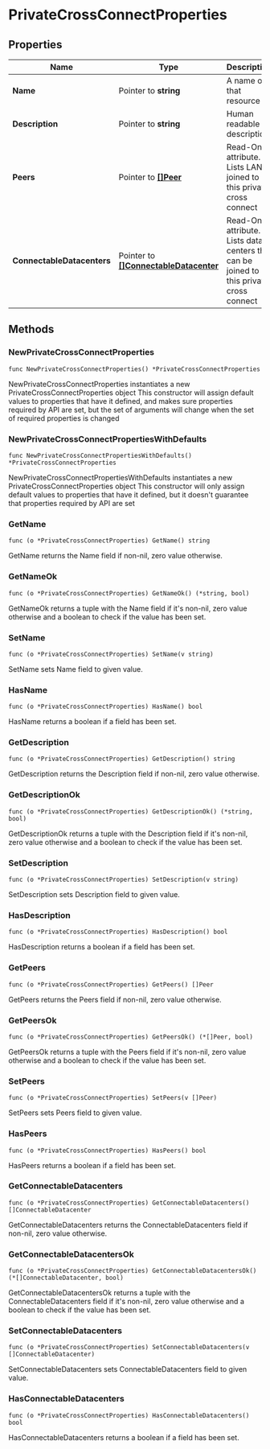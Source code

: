 # PrivateCrossConnectProperties

## Properties

|Name | Type | Description | Notes|
|------------ | ------------- | ------------- | -------------|
|**Name** | Pointer to **string** | A name of that resource | [optional] |
|**Description** | Pointer to **string** | Human readable description | [optional] |
|**Peers** | Pointer to [**[]Peer**](Peer.md) | Read-Only attribute. Lists LAN&#39;s joined to this private cross connect | [optional] [readonly] |
|**ConnectableDatacenters** | Pointer to [**[]ConnectableDatacenter**](ConnectableDatacenter.md) | Read-Only attribute. Lists data centers that can be joined to this private cross connect | [optional] [readonly] |

## Methods

### NewPrivateCrossConnectProperties

`func NewPrivateCrossConnectProperties() *PrivateCrossConnectProperties`

NewPrivateCrossConnectProperties instantiates a new PrivateCrossConnectProperties object
This constructor will assign default values to properties that have it defined,
and makes sure properties required by API are set, but the set of arguments
will change when the set of required properties is changed

### NewPrivateCrossConnectPropertiesWithDefaults

`func NewPrivateCrossConnectPropertiesWithDefaults() *PrivateCrossConnectProperties`

NewPrivateCrossConnectPropertiesWithDefaults instantiates a new PrivateCrossConnectProperties object
This constructor will only assign default values to properties that have it defined,
but it doesn't guarantee that properties required by API are set

### GetName

`func (o *PrivateCrossConnectProperties) GetName() string`

GetName returns the Name field if non-nil, zero value otherwise.

### GetNameOk

`func (o *PrivateCrossConnectProperties) GetNameOk() (*string, bool)`

GetNameOk returns a tuple with the Name field if it's non-nil, zero value otherwise
and a boolean to check if the value has been set.

### SetName

`func (o *PrivateCrossConnectProperties) SetName(v string)`

SetName sets Name field to given value.

### HasName

`func (o *PrivateCrossConnectProperties) HasName() bool`

HasName returns a boolean if a field has been set.

### GetDescription

`func (o *PrivateCrossConnectProperties) GetDescription() string`

GetDescription returns the Description field if non-nil, zero value otherwise.

### GetDescriptionOk

`func (o *PrivateCrossConnectProperties) GetDescriptionOk() (*string, bool)`

GetDescriptionOk returns a tuple with the Description field if it's non-nil, zero value otherwise
and a boolean to check if the value has been set.

### SetDescription

`func (o *PrivateCrossConnectProperties) SetDescription(v string)`

SetDescription sets Description field to given value.

### HasDescription

`func (o *PrivateCrossConnectProperties) HasDescription() bool`

HasDescription returns a boolean if a field has been set.

### GetPeers

`func (o *PrivateCrossConnectProperties) GetPeers() []Peer`

GetPeers returns the Peers field if non-nil, zero value otherwise.

### GetPeersOk

`func (o *PrivateCrossConnectProperties) GetPeersOk() (*[]Peer, bool)`

GetPeersOk returns a tuple with the Peers field if it's non-nil, zero value otherwise
and a boolean to check if the value has been set.

### SetPeers

`func (o *PrivateCrossConnectProperties) SetPeers(v []Peer)`

SetPeers sets Peers field to given value.

### HasPeers

`func (o *PrivateCrossConnectProperties) HasPeers() bool`

HasPeers returns a boolean if a field has been set.

### GetConnectableDatacenters

`func (o *PrivateCrossConnectProperties) GetConnectableDatacenters() []ConnectableDatacenter`

GetConnectableDatacenters returns the ConnectableDatacenters field if non-nil, zero value otherwise.

### GetConnectableDatacentersOk

`func (o *PrivateCrossConnectProperties) GetConnectableDatacentersOk() (*[]ConnectableDatacenter, bool)`

GetConnectableDatacentersOk returns a tuple with the ConnectableDatacenters field if it's non-nil, zero value otherwise
and a boolean to check if the value has been set.

### SetConnectableDatacenters

`func (o *PrivateCrossConnectProperties) SetConnectableDatacenters(v []ConnectableDatacenter)`

SetConnectableDatacenters sets ConnectableDatacenters field to given value.

### HasConnectableDatacenters

`func (o *PrivateCrossConnectProperties) HasConnectableDatacenters() bool`

HasConnectableDatacenters returns a boolean if a field has been set.



